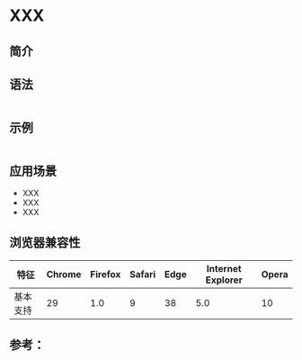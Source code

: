 # XXX

## 简介

> 



## 语法

```

```



## 示例

```

```

## 应用场景

- XXX
- XXX
- XXX

## 浏览器兼容性

| 特征     | Chrome | Firefox | Safari | Edge | Internet Explorer | Opera |
| -------- | ------ | ------- | ------ | ---- | ----------------- | ----- |
| 基本支持 | 29     | 1.0     | 9      | 38   | 5.0               | 10    |

## 参考：



